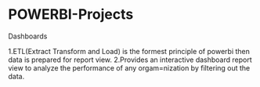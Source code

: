 # POWERBI-Projects
Dashboards

1.ETL(Extract Transform and Load) is the formest principle of powerbi then data is prepared for report view.
2.Provides an interactive dashboard report view to analyze the performance of any orgam=nization by filtering out the data.
